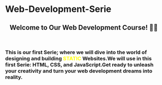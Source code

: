 # Web-Development-Serie
<h2 align="center">Welcome to Our Web Development Course! 👋🌐</h2> 
<br>
<h3>This is our first Serie; where we will dive into the world of designing and building <span style="color: yellow">STATIC</span> Websites.We will use in this first Serie: HTML, CSS, and JavaScript.Get ready to unleash your creativity and turn your web development dreams into reality.</h3>


